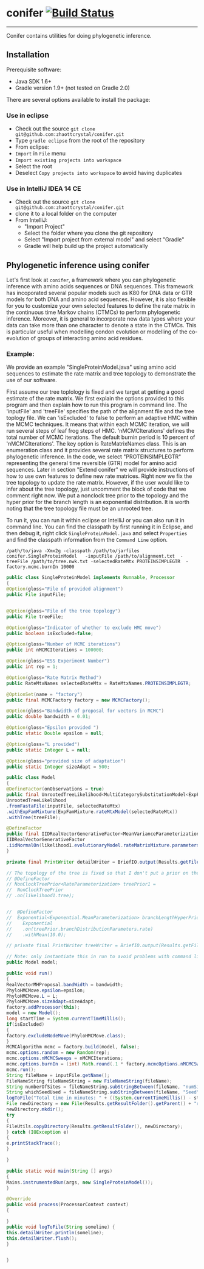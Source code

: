<!-- File generated by tutorialj -->
# conifer [![Build Status](https://travis-ci.org/alexandrebouchard/conifer.png?branch=master)](https://travis-ci.org/alexandrebouchard/conifer)


-------

Conifer contains utilities for doing phylogenetic inference.


Installation
------------

Prerequisite software:

- Java SDK 1.6+
- Gradle version 1.9+ (not tested on Gradle 2.0)

There are several options available to install the package:

### Use in eclipse

- Check out the source ``git clone git@github.com:zhaottcrystal/conifer.git``
- Type ``gradle eclipse`` from the root of the repository
- From eclipse:
- ``Import`` in ``File`` menu
- ``Import existing projects into workspace``
- Select the root
- Deselect ``Copy projects into workspace`` to avoid having duplicates


### Use in IntelliJ IDEA 14 CE
- Check out the source ``git clone git@github.com:zhaottcrystal/conifer.git``
- clone it to a local folder on the computer
- From IntelliJ:
  - "Import Project"
  - Select the folder where you clone the git repository
  - Select "Import project from external model" and select "Gradle"
  - Gradle will help build up the project automatically

Phylogenetic inference using conifer
-----------------------------

Let's first look at ``conifer``, a framework where you can phylogenetic inference with amino acids sequences or DNA sequences.  This framework has incoporated several popular models such as K80 for DNA data or GTR models for both DNA and amino acid sequences. However, it is also flexible for you to customize your own selected features to define the rate matrix in the continuous time Markov chains (CTMCs) to perform phylogenetic inference. Moreover, it is general to incorporate new data types where your data can take more than one character to denote a state in the CTMCs. This is particular useful when modelling condon evolution or modelling of the co-evolution of groups of interacting amino acid residues. 

### Example: 
We provide an example "SingleProteinModel.java" using amino acid sequences to estimate the rate matrix and tree topology to demonstrate the use of our software.  

First assume our tree toplology is fixed and we target at getting a good estimate of the rate matrix.  We first explain the options provided to this program and then explain how to run this program in command line.  The 'inputFile' and 'treeFile' specifies the path of the alignment file and the tree toplogy file.  We can 'isExcluded' to false to perform an adaptive HMC within the MCMC techniques.  It means that within each MCMC iteration, we will run several steps of leaf frog steps of HMC. 'nMCMCIterations' defines the total number of MCMC iterations. The default burnin period is 10 percent of 'nMCMCIterations'.  The key option is RateMatrixNames class. This is an enumeration class and it provides several rate matrix structures to perform phylogenetic inference. In the code, we select "PROTEINSIMPLEGTR" representing the general time reversible (GTR) model for amino acid sequences. Later in section 
   "Extend conifer" we will provide instructions of how to use own features to define new rate matrices.  Right now we fix the tree topology to update the rate matrix. However, if the user would like to infer about the tree topology, just uncomment the block of code that we comment right now. We put a nonclock tree prior to the topology and the hyper prior for the branch length is an exponential distribution.  It is worth noting that the tree topology file must be an unrooted tree. 

To run it, you can run it within eclipse or IntelliJ or you can also run it in command line.
You can find the classpath by first running it in Eclipse, and then debug it, right click ``SingleProteinModel.java`` and select ``Properties`` and find the classpath information 
from the ``Command Line`` option. 

`` /path/to/java -Xmx2g -classpath /path/to/jarfiles conifer.SingleProteinModel  
-inputFile /path/to/alignment.txt  -treeFile /path/to/tree.nwk.txt
-selectedRateMtx PROTEINSIMPLEGTR  -factory.mcmc.burnIn 10000
``

```java
public class SingleProteinModel implements Runnable, Processor
{
@Option(gloss="File of provided alignment")
public File inputFile;


@Option(gloss="File of the tree topology")
public File treeFile;

@Option(gloss="Indicator of whether to exclude HMC move")
public boolean isExcluded=false;

@Option(gloss="Number of MCMC iterations")
public int nMCMCIterations = 100000;

@Option(gloss="ESS Experiment Number")
public int rep = 1;

@Option(gloss="Rate Matrix Method")
public RateMtxNames selectedRateMtx = RateMtxNames.PROTEINSIMPLEGTR;

@OptionSet(name = "factory")
public final MCMCFactory factory = new MCMCFactory();

@Option(gloss="Bandwidth of proposal for vectors in MCMC")
public double bandwidth = 0.01;

@Option(gloss="Epsilon provided ")
public static Double epsilon = null;

@Option(gloss="L provided")
public static Integer L = null;

@Option(gloss="provided size of adaptation")
public static Integer sizeAdapt = 500;

public class Model
{
@DefineFactor(onObservations = true)
public final UnrootedTreeLikelihood<MultiCategorySubstitutionModel<ExpFamMixture>> likelihood1 = 
UnrootedTreeLikelihood
.fromFastaFile(inputFile, selectedRateMtx)
.withExpFamMixture(ExpFamMixture.rateMtxModel(selectedRateMtx))
.withTree(treeFile);

@DefineFactor
public final IIDRealVectorGenerativeFactor<MeanVarianceParameterization> prior =
IIDRealVectorGenerativeFactor
.iidNormalOn(likelihood1.evolutionaryModel.rateMatrixMixture.parameters);
}

private final PrintWriter detailWriter = BriefIO.output(Results.getFileInResultFolder("experiment.details.txt"));

// The topology of the tree is fixed so that I don't put a prior on the tree topology
// @DefineFactor
// NonClockTreePrior<RateParameterization> treePrior1 = 
//  NonClockTreePrior
// .on(likelihood1.tree);


//  @DefineFactor
//  Exponential<Exponential.MeanParameterization> branchLengthHyperPrior = 
//    Exponential
//    .on(treePrior.branchDistributionParameters.rate)
//    .withMean(10.0);

// private final PrintWriter treeWriter = BriefIO.output(Results.getFileInResultFolder("tree.nwk"));

// Note: only instantiate this in run to avoid problems with command line argument parsing
public Model model;

public void run()
{
RealVectorMHProposal.bandWidth = bandwidth;
PhyloHMCMove.epsilon=epsilon;
PhyloHMCMove.L = L;
PhyloHMCMove.sizeAdapt=sizeAdapt;
factory.addProcessor(this);
model = new Model();
long startTime = System.currentTimeMillis();
if(isExcluded)
{
factory.excludeNodeMove(PhyloHMCMove.class);
}
MCMCAlgorithm mcmc = factory.build(model, false);
mcmc.options.random = new Random(rep);
mcmc.options.nMCMCSweeps = nMCMCIterations; 
mcmc.options.burnIn = (int) Math.round(.1 * factory.mcmcOptions.nMCMCSweeps);
mcmc.run();
String fileName = inputFile.getName();
FileNameString fileNameString = new FileNameString(fileName);
String numberOfSites = fileNameString.subStringBetween(fileName, "numSites", "Seed");
String whichSeedUsed = fileNameString.subStringBetween(fileName, "Seed", ".txt");
logToFile("Total time in minutes: " + ((System.currentTimeMillis() - startTime)/60000.0));
File newDirectory = new File(Results.getResultFolder().getParent() + "rep"+ rep+ "isExcludedHMCMove" + isExcluded + bandwidth+selectedRateMtx++"epsilon"+PhyloHMCMove.epsilon+"L"+PhyloHMCMove.L+"Adapt"+ PhyloHMCMove.sizeAdapt);
newDirectory.mkdir();
try
{
FileUtils.copyDirectory(Results.getResultFolder(), newDirectory);
} catch (IOException e)
{
e.printStackTrace();
}

}

public static void main(String [] args) 
{
Mains.instrumentedRun(args, new SingleProteinModel());
}

@Override
public void process(ProcessorContext context)
{

}
public void logToFile(String someline) {
this.detailWriter.println(someline);
this.detailWriter.flush();
}


}


```


